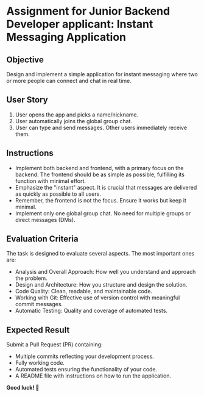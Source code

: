 # Assignment for Junior Backend Developer applicant: Instant Messaging Application

## Objective
Design and implement a simple application for instant messaging where two or more people can connect and chat in real time.

## User Story
1. User opens the app and picks a name/nickname.
1. User automatically joins the global group chat.
1. User can type and send messages. Other users immediately receive them.

## Instructions
* Implement both backend and frontend, with a primary focus on the backend. The frontend should be as simple as possible, fulfilling its function with minimal effort.
* Emphasize the "instant" aspect. It is crucial that messages are delivered as quickly as possible to all users.
* Remember, the frontend is not the focus. Ensure it works but keep it minimal.
* Implement only one global group chat. No need for multiple groups or direct messages (DMs).

## Evaluation Criteria
The task is designed to evaluate several aspects. The most important ones are:

* Analysis and Overall Approach: How well you understand and approach the problem.
* Design and Architecture: How you structure and design the solution.
* Code Quality: Clean, readable, and maintainable code.
* Working with Git: Effective use of version control with meaningful commit messages.
* Automatic Testing: Quality and coverage of automated tests.

## Expected Result
Submit a Pull Request (PR) containing:

* Multiple commits reflecting your development process.
* Fully working code.
* Automated tests ensuring the functionality of your code.
* A README file with instructions on how to run the application.

**Good luck! 🚀**
